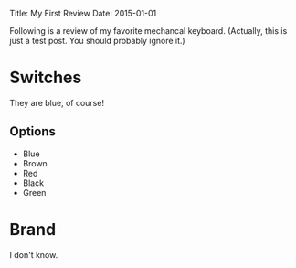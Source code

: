 Title: My First Review
Date: 2015-01-01

Following is a review of my favorite mechancal keyboard. (Actually, this is just a test post. You should probably ignore it.)

# Switches
They are blue, of course!

## Options
* Blue
* Brown
* Red
* Black
* Green

# Brand
I don't know.

